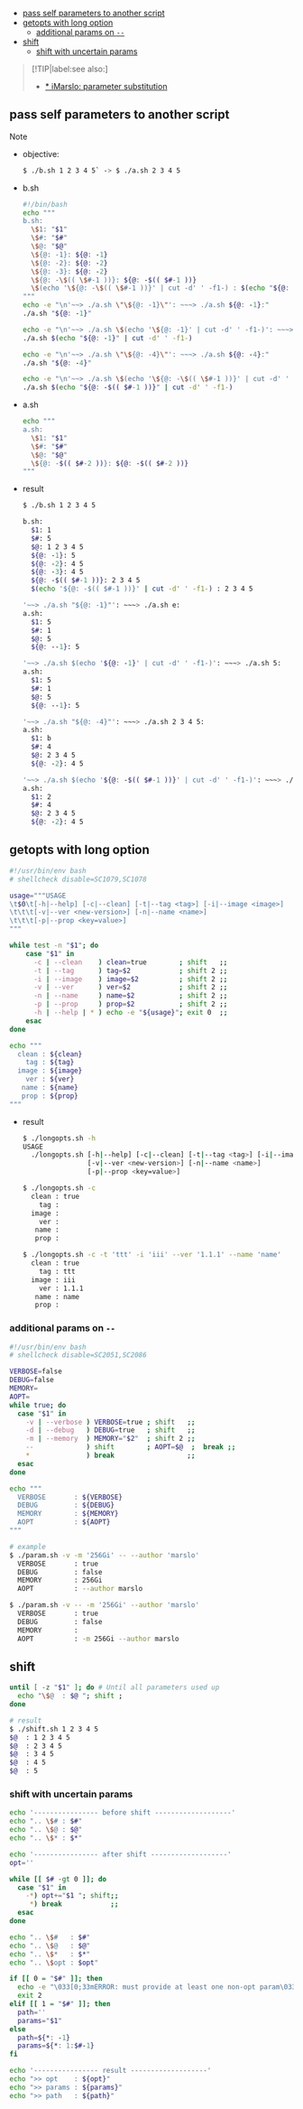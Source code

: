 <!-- START doctoc generated TOC please keep comment here to allow auto update -->
<!-- DON'T EDIT THIS SECTION, INSTEAD RE-RUN doctoc TO UPDATE -->

- [pass self parameters to another script](#pass-self-parameters-to-another-script)
- [getopts with long option](#getopts-with-long-option)
  - [additional params on `--`](#additional-params-on---)
- [shift](#shift)
  - [shift with uncertain params](#shift-with-uncertain-params)

<!-- END doctoc generated TOC please keep comment here to allow auto update -->

> [!TIP|label:see also:]
> - [* iMarslo: parameter substitution](../../cheatsheet/bash/sugar.html#parameter-substitution)

## pass self parameters to another script

> [!NOTE]
> - objective:
>   ```bash
>   $ ./b.sh 1 2 3 4 5` -> $ ./a.sh 2 3 4 5
>   ```

- b.sh
  ```bash
  #!/bin/bash
  echo """
  b.sh:
    \$1: "$1"
    \$#: "$#"
    \$@: "$@"
    \${@: -1}: ${@: -1}
    \${@: -2}: ${@: -2}
    \${@: -3}: ${@: -2}
    \${@: -\$(( \$#-1 ))}: ${@: -$(( $#-1 ))}
    \$(echo '\${@: -\$(( \$#-1 ))}' | cut -d' ' -f1-) : $(echo "${@: -$(( $#-1 ))}" | cut -d' ' -f1-)
  """
  echo -e "\n'~~> ./a.sh \"\${@: -1}\"': ~~~> ./a.sh ${@: -1}:"
  ./a.sh "${@: -1}"

  echo -e "\n'~~> ./a.sh \$(echo '\${@: -1}' | cut -d' ' -f1-)': ~~~> ./a.sh $(echo "${@: -1}" | cut -d' ' -f1-):"
  ./a.sh $(echo "${@: -1}" | cut -d' ' -f1-)

  echo -e "\n'~~> ./a.sh \"\${@: -4}\"': ~~~> ./a.sh ${@: -4}:"
  ./a.sh "${@: -4}"

  echo -e "\n'~~> ./a.sh \$(echo '\${@: -\$(( \$#-1 ))}' | cut -d' ' -f1-)': ~~~> ./a.sh $(echo "${@: -$(( $#-1 ))}" | cut -d' ' -f1-)"
  ./a.sh $(echo "${@: -$(( $#-1 ))}" | cut -d' ' -f1-)
  ```

- a.sh
  ```bash
  echo """
  a.sh:
    \$1: "$1"
    \$#: "$#"
    \$@: "$@"
    \${@: -$(( $#-2 ))}: ${@: -$(( $#-2 ))}
  """
  ```

- result
  ```bash
  $ ./b.sh 1 2 3 4 5

  b.sh:
    $1: 1
    $#: 5
    $@: 1 2 3 4 5
    ${@: -1}: 5
    ${@: -2}: 4 5
    ${@: -3}: 4 5
    ${@: -$(( $#-1 ))}: 2 3 4 5
    $(echo '${@: -$(( $#-1 ))}' | cut -d' ' -f1-) : 2 3 4 5

  '~~> ./a.sh "${@: -1}"': ~~~> ./a.sh e:
  a.sh:
    $1: 5
    $#: 1
    $@: 5
    ${@: --1}: 5

  '~~> ./a.sh $(echo '${@: -1}' | cut -d' ' -f1-)': ~~~> ./a.sh 5:
  a.sh:
    $1: 5
    $#: 1
    $@: 5
    ${@: --1}: 5

  '~~> ./a.sh "${@: -4}"': ~~~> ./a.sh 2 3 4 5:
  a.sh:
    $1: b
    $#: 4
    $@: 2 3 4 5
    ${@: -2}: 4 5

  '~~> ./a.sh $(echo '${@: -$(( $#-1 ))}' | cut -d' ' -f1-)': ~~~> ./a.sh 2 3 4 5
  a.sh:
    $1: 2
    $#: 4
    $@: 2 3 4 5
    ${@: -2}: 4 5
  ```

## getopts with long option
```bash
#!/usr/bin/env bash
# shellcheck disable=SC1079,SC1078

usage="""USAGE
\t$0\t[-h|--help] [-c|--clean] [-t|--tag <tag>] [-i|--image <image>]
\t\t\t[-v|--ver <new-version>] [-n|--name <name>]
\t\t\t[-p|--prop <key=value>]
"""

while test -n "$1"; do
    case "$1" in
      -c | --clean    ) clean=true        ; shift   ;;
      -t | --tag      ) tag=$2            ; shift 2 ;;
      -i | --image    ) image=$2          ; shift 2 ;;
      -v | --ver      ) ver=$2            ; shift 2 ;;
      -n | --name     ) name=$2           ; shift 2 ;;
      -p | --prop     ) prop=$2           ; shift 2 ;;
      -h | --help | * ) echo -e "${usage}"; exit 0  ;;
    esac
done

echo """
  clean : ${clean}
    tag : ${tag}
  image : ${image}
    ver : ${ver}
   name : ${name}
   prop : ${prop}
"""
```

- result
  ```bash
  $ ./longopts.sh -h
  USAGE
    ./longopts.sh [-h|--help] [-c|--clean] [-t|--tag <tag>] [-i|--image <image>]
                  [-v|--ver <new-version>] [-n|--name <name>]
                  [-p|--prop <key=value>]

  $ ./longopts.sh -c
    clean : true
      tag :
    image :
      ver :
     name :
     prop :

  $ ./longopts.sh -c -t 'ttt' -i 'iii' --ver '1.1.1' --name 'name'
    clean : true
      tag : ttt
    image : iii
      ver : 1.1.1
     name : name
     prop :
  ```

### additional params on `--`
```bash
#!/usr/bin/env bash
# shellcheck disable=SC2051,SC2086

VERBOSE=false
DEBUG=false
MEMORY=
AOPT=
while true; do
  case "$1" in
    -v | --verbose ) VERBOSE=true ; shift   ;;
    -d | --debug   ) DEBUG=true   ; shift   ;;
    -m | --memory  ) MEMORY="$2"  ; shift 2 ;;
    --             ) shift        ; AOPT=$@  ;  break ;;
    *              ) break                  ;;
  esac
done

echo """
  VERBOSE       : ${VERBOSE}
  DEBUG         : ${DEBUG}
  MEMORY        : ${MEMORY}
  AOPT          : ${AOPT}
"""

# example
$ ./param.sh -v -m '256Gi' -- --author 'marslo'
  VERBOSE       : true
  DEBUG         : false
  MEMORY        : 256Gi
  AOPT          : --author marslo

$ ./param.sh -v -- -m '256Gi' --author 'marslo'
  VERBOSE       : true
  DEBUG         : false
  MEMORY        :
  AOPT          : -m 256Gi --author marslo
```

## shift
```bash
until [ -z "$1" ]; do # Until all parameters used up
  echo "\$@  : $@ "; shift ;
done

# result
$ ./shift.sh 1 2 3 4 5
$@  : 1 2 3 4 5
$@  : 2 3 4 5
$@  : 3 4 5
$@  : 4 5
$@  : 5
```

### shift with uncertain params
```bash
echo '---------------- before shift -------------------'
echo ".. \$# : $#"
echo ".. \$@ : $@"
echo ".. \$* : $*"

echo '---------------- after shift -------------------'
opt=''

while [[ $# -gt 0 ]]; do
  case "$1" in
    -*) opt+="$1 "; shift;;
     *) break            ;;
  esac
done

echo ".. \$#   : $#"
echo ".. \$@   : $@"
echo ".. \$*   : $*"
echo ".. \$opt : $opt"

if [[ 0 = "$#" ]]; then
  echo -e "\033[0;33mERROR: must provide at least one non-opt param\033[0m"
  exit 2
elif [[ 1 = "$#" ]]; then
  path=''
  params="$1"
else
  path=${*: -1}
  params=${*: 1:$#-1}
fi

echo '---------------- result -------------------'
echo ">> opt    : ${opt}"
echo ">> params : ${params}"
echo ">> path   : ${path}"
```
